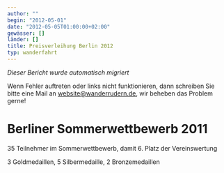 ```yaml
---
author: ""
begin: "2012-05-01"
date: "2012-05-05T01:00:00+02:00"
gewässer: []
länder: []
title: Preisverleihung Berlin 2012
typ: wanderfahrt
---
```



*Dieser Bericht wurde automatisch migriert*

Wenn Fehler auftreten oder links nicht funktionieren, dann schreiben Sie bitte eine Mail an website@wanderrudern.de, wir beheben das Problem gerne!



# Berliner Sommerwettbewerb 2011


35 Teilnehmer im Sommerwettbewerb, damit 6. Platz der Vereinswertung

3 Goldmedaillen, 5 Silbermedaille, 2 Bronzemedaillen